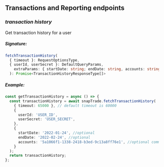 ## Transactions and Reporting endpoints

### _transaction history_

Get transaction history for a user

##### Signature:

```typescript
fetchTransactionHistory(
  { timeout }: RequestOptionsType,
  { userId, userSecret }: DefaultQueryParams,
    extraParams: { startDate: string; endDate: string, accounts: string }
  ): Promise<TransactionHistoryResponseType[]>
```

##### Example:

```typescript
const getTransactionHistory = async () => {
  const transactionHistory = await snapTrade.fetchTransactionHistory(
    { timeout: 65000 }, // default timeout is 60000
    {
      userId: 'USER_ID',
      userSecret: 'USER_SECRET',
    },
    {
      startDate: '2022-01-24', //optional
      endDate: '2022-02-24', //optional
      accounts: '5a1066f1-1338-2418-b3ed-9c13a8ff76e1', //optional comma separated list of account IDs used to filter the request on specific accounts
    }
  );
  return transactionHistory;
};
```
